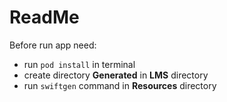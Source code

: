 # ReadMe
Before run app need:
- run `pod install` in terminal
- create directory **Generated** in **LMS** directory
- run `swiftgen` command in **Resources** directory
